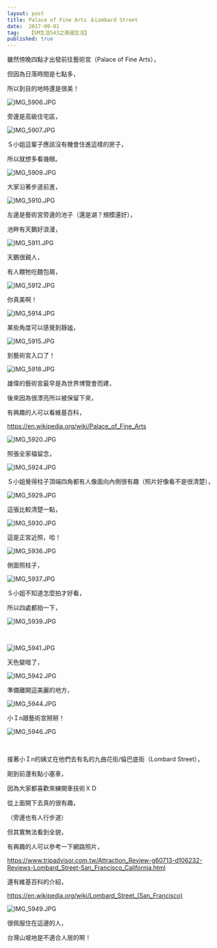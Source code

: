 ```yaml
---
layout: post
title: Palace of Fine Arts ＆Lombard Street
date:  2017-09-01
tag:   【SM生活543之美國生活】
published: true 
---
```

<p>雖然傍晚四點才出發前往藝術宮（Palace of Fine Arts），</p>

<p>但因為日落時間是七點多，</p>

<p>所以到目的地時還是很美！</p>

<p><img alt="IMG_5906.JPG" src="https://pic.pimg.tw/smlife543/1504207223-762886722_n.jpg" title="IMG_5906.JPG"></p>

<p>旁邊是高級住宅區，</p>

<p><img alt="IMG_5907.JPG" src="https://pic.pimg.tw/smlife543/1504207241-2405067837_n.jpg" title="IMG_5907.JPG"></p>

<p>Ｓ小姐這輩子應該沒有機會住進這樣的房子，</p>

<p>所以就想多看幾眼。</p>

<p><img alt="IMG_5909.JPG" src="https://pic.pimg.tw/smlife543/1504207252-847837146_n.jpg" title="IMG_5909.JPG"></p>

<p>大家沿著步道前進，</p>

<p><img alt="IMG_5910.JPG" src="https://pic.pimg.tw/smlife543/1504207267-396099680_n.jpg" title="IMG_5910.JPG"></p>

<p>左邊是藝術宮旁邊的池子（還是湖？規模還好），</p>

<p>池畔有天鵝好浪漫，</p>

<p><img alt="IMG_5911.JPG" src="https://pic.pimg.tw/smlife543/1504207283-828066325_n.jpg" title="IMG_5911.JPG"></p>

<p>天鵝很親人，</p>

<p>有人餵牠吃麵包屑，</p>

<p><img alt="IMG_5912.JPG" src="https://pic.pimg.tw/smlife543/1504207297-2696328201_n.jpg" title="IMG_5912.JPG"></p>

<p>你真美啊！</p>

<p><img alt="IMG_5914.JPG" src="https://pic.pimg.tw/smlife543/1504207310-3325487378_n.jpg" title="IMG_5914.JPG"></p>

<p>某些角度可以感覺到靜謐，</p>

<p><img alt="IMG_5915.JPG" src="https://pic.pimg.tw/smlife543/1504207329-2806523535_n.jpg" title="IMG_5915.JPG"></p>

<p>到藝術宮入口了！</p>

<p><img alt="IMG_5918.JPG" src="https://pic.pimg.tw/smlife543/1504207358-2282599996_n.jpg" title="IMG_5918.JPG"></p>

<p>雄偉的藝術宮最早是為世界博覽會而建，</p>

<p>後來因為很漂亮所以被保留下來，</p>

<p>有興趣的人可以看維基百科，</p>

<p><a href="https://en.wikipedia.org/wiki/Palace_of_Fine_Arts">https://en.wikipedia.org/wiki/Palace_of_Fine_Arts</a></p>

<p><img alt="IMG_5920.JPG" src="https://pic.pimg.tw/smlife543/1504207375-1503119653_n.jpg?v=1504207378" title="IMG_5920.JPG"></p>

<p>照張全家福留念，</p>

<p><img alt="IMG_5924.JPG" src="https://pic.pimg.tw/smlife543/1504207390-68584551_n.jpg" title="IMG_5924.JPG"></p>

<p>Ｓ小姐覺得柱子頂端四角都有人像面向內側很有趣（照片好像看不是很清楚），</p>

<p><img alt="IMG_5929.JPG" src="https://pic.pimg.tw/smlife543/1504207406-701529205_n.jpg" title="IMG_5929.JPG"></p>

<p>這張比較清楚一點，</p>

<p><img alt="IMG_5930.JPG" src="https://pic.pimg.tw/smlife543/1504207422-1806524733_n.jpg" title="IMG_5930.JPG"></p>

<p>這是正宮近照，哈！</p>

<p><img alt="IMG_5936.JPG" src="https://pic.pimg.tw/smlife543/1504207437-683882121_n.jpg" title="IMG_5936.JPG"></p>

<p>側面照柱子，</p>

<p><img alt="IMG_5937.JPG" src="https://pic.pimg.tw/smlife543/1504207452-3007318108_n.jpg" title="IMG_5937.JPG"></p>

<p>Ｓ小姐不知道怎麼拍才好看，</p>

<p>所以四處都拍一下，</p>

<p><img alt="IMG_5939.JPG" src="https://pic.pimg.tw/smlife543/1504207470-2041298372_n.jpg?v=1504207473" title="IMG_5939.JPG"></p>

<p>&nbsp;</p>

<p><img alt="IMG_5941.JPG" src="https://pic.pimg.tw/smlife543/1504207485-3915160122_n.jpg" title="IMG_5941.JPG"></p>

<p>天色變暗了，</p>

<p><img alt="IMG_5942.JPG" src="https://pic.pimg.tw/smlife543/1504207496-2795262716_n.jpg" title="IMG_5942.JPG"></p>

<p>準備離開這美麗的地方，</p>

<p><img alt="IMG_5944.JPG" src="https://pic.pimg.tw/smlife543/1504207509-826276764_n.jpg" title="IMG_5944.JPG"></p>

<p>小Ｉn跟藝術宮掰掰！</p>

<p><img alt="IMG_5946.JPG" src="https://pic.pimg.tw/smlife543/1504207523-3284717108_n.jpg" title="IMG_5946.JPG"></p>

<p>&nbsp;</p>

<p>接著小Ｉn的姨丈在他們去有名的九曲花街/倫巴底街（Lombard Street），</p>

<p>剛到前還有點小塞車，</p>

<p>因為大家都喜歡來練開車技術ＸＤ</p>

<p>從上面開下去真的很有趣，</p>

<p>（旁邊也有人行步道）</p>

<p>但其實無法看到全貌，</p>

<p>有興趣的人可以參考一下網路照片，</p>

<p><a href="https://www.tripadvisor.com.tw/Attraction_Review-g60713-d106232-Reviews-Lombard_Street-San_Francisco_California.html">https://www.tripadvisor.com.tw/Attraction_Review-g60713-d106232-Reviews-Lombard_Street-San_Francisco_California.html</a></p>

<p>還有維基百科的介紹，</p>

<p><a href="https://en.wikipedia.org/wiki/Lombard_Street_(San_Francisco)">https://en.wikipedia.org/wiki/Lombard_Street_(San_Francisco)</a></p>

<p><img alt="IMG_5949.JPG" src="https://pic.pimg.tw/smlife543/1504207537-2154361555_n.jpg" title="IMG_5949.JPG"></p>

<p>很佩服住在這邊的人，</p>

<p>台灣山坡地是不適合人居的啊！</p>

